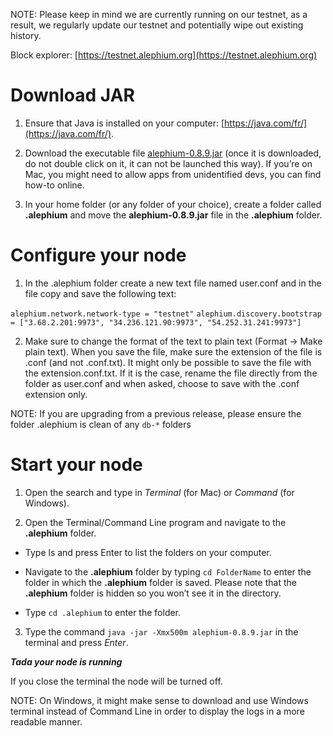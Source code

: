 NOTE: Please keep in mind we are currently running on our testnet, as a result, we regularly update our testnet and potentially wipe out existing history.

Block explorer: [https://testnet.alephium.org](https://testnet.alephium.org)

# Download JAR

1. Ensure that Java is installed on your computer: [https://java.com/fr/](https://java.com/fr/).

2. Download the executable file [alephium-0.8.9.jar](https://github.com/alephium/alephium/releases/download/v0.8.9/alephium-0.8.9.jar) (once it is downloaded, do not double click on it, it can not be launched this way).
If you’re on Mac, you might need to allow apps from unidentified devs, you can find how-to online.

3. In your home folder (or any folder of your choice), create a folder called **.alephium** and move the **alephium-0.8.9.jar** file in the **.alephium** folder.

# Configure your node

1. In the .alephium folder create a new text file named user.conf and in the file copy and save the following text: 

`alephium.network.network-type = "testnet"`
`alephium.discovery.bootstrap = ["3.68.2.201:9973", "34.236.121.90:9973", "54.252.31.241:9973"]`


2. Make sure to change the format of the text to plain text (Format -> Make plain text).
When you save the file, make sure the extension of the file is .conf (and not .conf.txt). 
It might only be possible to save the file with the extension.conf.txt. If it is the case, rename the file directly from the folder as user.conf and when asked, choose to save with the .conf extension only.

NOTE: If you are upgrading from a previous release, please ensure the folder .alephium is clean of any `db-*` folders

# Start your node

1. Open the search and type in _Terminal_ (for Mac) or _Command_ (for  Windows).

2. Open the Terminal/Command Line program and navigate to the **.alephium** folder. 

* Type ls and press Enter to list the folders on your computer. 

* Navigate to the **.alephium** folder by typing `cd FolderName` to enter the folder in which the **.alephium** folder is saved. Please note that the **.alephium** folder is hidden so you won’t see it in the directory.

* Type `cd .alephium` to enter the folder.

3. Type the command `java -jar -Xmx500m alephium-0.8.9.jar` in the terminal and press _Enter_. 

_**Tada your node is running**_

If you close the terminal the node will be turned off.

NOTE: On Windows, it might make sense to download and use Windows terminal instead of Command Line in order to display the logs in a more readable manner.
